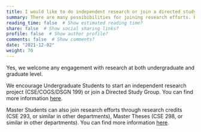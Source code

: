 ```yaml
---
title: I would like to do independent research or join a directed study group with the HXI Lab
summary: There are many possibibilities for joining research efforts. Read further to better understand what would best fit your plans.
reading_time: false  # Show estimated reading time?
share: false  # Show social sharing links?
profile: false  # Show author profile?
comments: false  # Show comments?
date: "2021-12-02"
weight: 70
---
```

Yes, we welcome any engagement with research at both undergraduate and graduate level.

We encourage Undergraduate Students to start an independent research project (CSE/COGS/DSGN 199) or join a Directed Study Group.
You can find more information [here](/faq/join-us/#undergraduate).

Master Students can also join research efforts through research credits (CSE 293, or similar in other departments), Master Theses (CSE 298, or similar in other departments). You can find more information [here](/faq/join-us/#master).